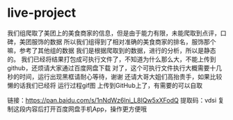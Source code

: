 # live-project
我们组爬取了美团上的美食商家的信息，但是由于能力有限，未能爬取到点评，口碑，美团服饰的数据
所以我们组得到了相对准确的美食商家的排名，服饰那个嘛，参考了其他组的数据
我们是根据爬取到的数据，进行的分析，所以是静态的。
我们已经将结果打包成可执行文件了，不知道为什么那么大，不能上传到github，还烦请大家通过百度网盘下载
对了，这个可执行文件执行大概需要十几秒的时间，运行出现黑框请耐心等待，谢谢
还请大哥大姐们高抬贵手，如果比较懒的话我们已经将 运行过程gif图 上传到GitHub上了，有需要的可以自取

链接：https://pan.baidu.com/s/1nNdWz6lni_L8IQw5xXFodQ 
提取码：vdsi 
复制这段内容后打开百度网盘手机App，操作更方便哦
